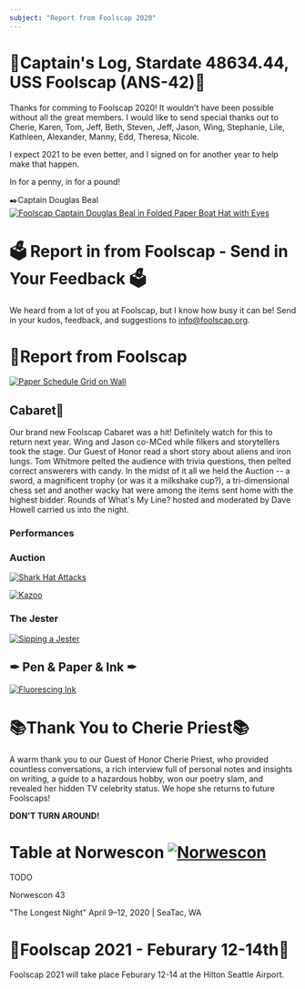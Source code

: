 ```yaml
---
subject: "Report from Foolscap 2020"
---
```


# 🚀Captain's Log, Stardate 48634.44, USS Foolscap (ANS-42)🚀
Thanks for comming to Foolscap 2020!  It wouldn't have been possible without all the great members.  I would like to send special thanks out to Cherie, Karen, Tom, Jeff, Beth, Steven, Jeff, Jason, Wing, Stephanie, Lile, Kathleen, Alexander, Manny, Edd, Theresa, Nicole.  

I expect 2021 to be even better, and I signed on for another year to help make that happen.

In for a penny, in for a pound!

✒️Captain Douglas Beal[![Foolscap Captain Douglas Beal in Folded Paper Boat Hat with Eyes](https://mcusercontent.com/b53b9cb1a532a60b0f4675146/images/177193a0-370a-4d18-8f73-894422f23079.jpg "Captain")](https://www.foolscap.org/content/images/2020/02/Foolscap-Captain-Doug-with-Hat.jpg)


# 🗳 Report in from Foolscap - Send in Your Feedback 🗳
We heard from a lot of you at Foolscap, but I know how busy it can be! Send in your kudos, feedback, and suggestions to info@foolscap.org.


# 🥳Report from Foolscap
[![Paper Schedule Grid on Wall](https://mcusercontent.com/b53b9cb1a532a60b0f4675146/images/177f9a26-cd51-431c-b627-3f0148428708.jpg "Schedule")](https://www.foolscap.org/content/images/2020/02/f2020-wall-schedule_2000px.jpg)

## Cabaret🥳

Our brand new Foolscap Cabaret was a hit! Definitely watch for this to return next year. Wing and Jason co-MCed while filkers and storytellers took the stage. Our Guest of Honor read a short story about aliens and iron lungs. Tom Whitmore pelted the audience with trivia questions, then pelted correct answerers with candy. In the midst of it all we held the Auction -- a sword, a magnificent trophy (or was it a milkshake cup?), a tri-dimensional chess set and another wacky hat were among the items sent home with the highest bidder. Rounds of What's My Line? hosted and moderated by Dave Howell carried us into the night.

### Performances


### Auction
[![Shark Hat Attacks](https://mcusercontent.com/b53b9cb1a532a60b0f4675146/images/2c4cf15e-a639-4e63-80ed-e2730b464100.jpg "Shark Hat")](https://www.foolscap.org/content/images/2020/02/IMG_4736-shark-hat-attacks_2000px.jpg)

[![Kazoo](https://mcusercontent.com/b53b9cb1a532a60b0f4675146/images/dbe36fea-da7e-4fd2-8bff-42dc183a2297.jpg)](https://www.foolscap.org/content/images/2020/02/f2020-Kazoo-at-Auction_2000px.jpg)

### The Jester
 
[![Sipping a Jester](https://mcusercontent.com/b53b9cb1a532a60b0f4675146/images/d0a1eff1-0516-46b6-9550-966d8b2118c6.jpg)](https://www.foolscap.org/content/images/2020/02/IMG_4691-sipping-jester_2000px.jpg)

## ✒ Pen & Paper & Ink ✒

[![Fluorescing Ink](https://mcusercontent.com/b53b9cb1a532a60b0f4675146/images/b8f5c840-cf16-4446-ac84-4aa6eb7d04c8.jpg)](https://www.foolscap.org/content/images/2020/02/f2020-fluorescing-ink_2000px.jpg)


# 📚Thank You to Cherie Priest📚
A warm thank you to our Guest of Honor Cherie Priest, who provided countless conversations, a rich interview full of personal notes and insights on writing, a guide to a hazardous hobby, won our poetry slam, and revealed her hidden TV celebrity status. We hope she returns to future Foolscaps!

**DON'T TURN AROUND!**


# Table at Norwescon <a href="https://www.norwescon.org/" title="Norwescon: The Pacific Northwest's Premier Science Fiction and Fantasy Convention!"><img src="https://www.norwescon.org/promos/nwc-microbar-88x31.png" alt="Norwescon" /></a>

TODO

Norwescon 43

"The Longest Night"
April 9–12, 2020 | SeaTac, WA


# 📆Foolscap 2021 - Feburary 12-14th📆
Foolscap 2021 will take place Feburary 12-14 at the Hilton Seattle Airport.

